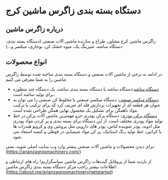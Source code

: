 # دستگاه بسته بندی زاگرس ماشین کرج

## درباره زاگرس ماشین
زاگرس ماشین کرج مشاور، طراح و سازنده ماشین آلات صنعتی (دستگاه بسته بندی، دستگاه ساشه، شیرینگ پک، میوه خشک کن، بوجاری، میکسر و…)


## انواع محصولات
در ادامه به برخی از ماشین آلات صنعتی و دستگاه بسته بندی ساخته شده توسط زاگرس ماشین را به شما معرفی می کنیم:

- [دستگاه ساشه](https://arianzagrosmachinery.com/%D8%AF%D8%B3%D8%AA%DA%AF%D8%A7%D9%87-%D8%B3%D8%A7%D8%B4%D9%87/):دستگاه ساشه یا دستگاه بسته بندی ساشه، یک دستگاه چند منظوره برای تولید ساشه است.
- [دستگاه میکسر صنعتی](https://arianzagrosmachinery.com/%D8%AF%D8%B3%D8%AA%DA%AF%D8%A7%D9%87-%D9%85%DB%8C%DA%A9%D8%B3%D8%B1-%D8%B5%D9%86%D8%B9%D8%AA%DB%8C/): دستگاه میکسر صنعتی یا مخلوط کن صنعتی را می توان به عنوان هر قطعه ای از تجهیزات پردازش فله ای تعریف کرد که برای ترکیب یا ترکیب مواد ناهمگن برای تشکیل یک محصول نهایی همگن طراحی شده است.
- [دستگاه پرکن پودری](https://arianzagrosmachinery.com/%d9%be%d8%b1%da%a9%d9%86-%d9%be%d9%88%d8%af%d8%b1%db%8c/): دستگاه پرکن پودری جزو مهمترین ماشین آلات پرکن در خط تولید مواد پودری مختلف است. از این دستگاه برای بسته بندی و پر کردن مواد پودری مثل ادویه، پودر شوینده لباس، پودر های دارویی مثل پروتئین وی و کروبو هیدرات ها یا کراتین، خط تولید رنگ استاتیک، پر کن مواد شیمیایی در قوطی و کیسه استفاد می شود.

برای دیدن محصولات و ماشین آلات صنعتی بیشتر وارد وب سایت اصلی شوید، یعنی: (https://arianzagrosmachinery.com/)


از بازدید شما از پروفایل گیت‌هاب زاگرس ماشین سپاسگزاریم!
راه های ارتباطی و اطلاعات بیشتر راجب مرکز دستگاه بسته بندی زاگرس ماشین: (https://about.me/arianzagrosmachinery/getstarted)
